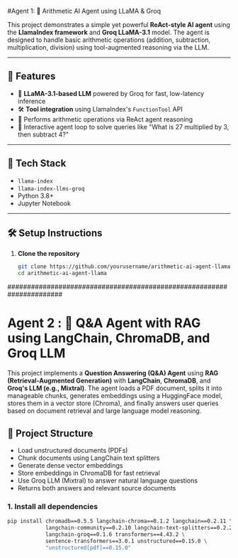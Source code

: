 

#Agent 1:  🧠 Arithmetic AI Agent using LLaMA & Groq

This project demonstrates a simple yet powerful **ReAct-style AI agent** using the **LlamaIndex framework** and **Groq LLaMA-3.1** model. The agent is designed to handle basic arithmetic operations (addition, subtraction, multiplication, division) using tool-augmented reasoning via the LLM.

---

## 🚀 Features

- 🤖 **LLaMA-3.1-based LLM** powered by Groq for fast, low-latency inference  
- 🛠️ **Tool integration** using LlamaIndex's `FunctionTool` API  
- 🧮 Performs arithmetic operations via ReAct agent reasoning  
- 🔁 Interactive agent loop to solve queries like "What is 27 multiplied by 3, then subtract 4?"

---

## 🧱 Tech Stack

- `llama-index`
- `llama-index-llms-groq`
- Python 3.8+
- Jupyter Notebook

---

## 🛠️ Setup Instructions

1. **Clone the repository**
   ```bash
   git clone https://github.com/yourusername/arithmetic-ai-agent-llama.git
   cd arithmetic-ai-agent-llama

######################################################################

# Agent 2 : 🧠 Q&A Agent with RAG using LangChain, ChromaDB, and Groq LLM

This project implements a **Question Answering (Q&A) Agent** using **RAG (Retrieval-Augmented Generation)** with **LangChain**, **ChromaDB**, and **Groq's LLM (e.g., Mixtral)**. The agent loads a PDF document, splits it into manageable chunks, generates embeddings using a HuggingFace model, stores them in a vector store (Chroma), and finally answers user queries based on document retrieval and large language model reasoning.

## 📂 Project Structure

- Load unstructured documents (PDFs)
- Chunk documents using LangChain text splitters
- Generate dense vector embeddings
- Store embeddings in ChromaDB for fast retrieval
- Use Groq LLM (Mixtral) to answer natural language questions
- Returns both answers and relevant source documents

### 1. Install all dependencies

```bash
pip install chromadb==0.5.5 langchain-chroma==0.1.2 langchain==0.2.11 \
            langchain-community==0.2.10 langchain-text-splitters==0.2.2 \
            langchain-groq==0.1.6 transformers==4.43.2 \
            sentence-transformers==3.0.1 unstructured==0.15.0 \
            "unstructured[pdf]==0.15.0"
   
